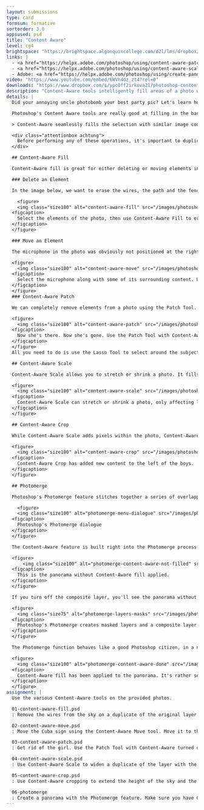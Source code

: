 ```yaml
---
layout: submissions
type: card
formsum: formative
sortorder: 3.0
appsused: psd
title: "Content Aware"
level: cg4
brightspace: "https://brightspace.algonquincollege.com/d2l/lms/dropbox/user/folder_submit_files.d2l?db=123819&grpid=0&isprv=&bp=0&ou=145538"
links: |
  - <a href="https://helpx.adobe.com/photoshop/using/content-aware-patch-move.html" target="_blank" title="x">Content-Aware Patch & Move</a>
  - <a href="https://helpx.adobe.com/photoshop/using/content-aware-scaling.html" target="_blank" title="Content-Aware Scale">Content-Aware Scale</a>
  - Adobe: <a href="https://helpx.adobe.com/photoshop/using/create-panoramic-images-photomerge.html" target="_blank" title="Photomerge">Photomerge</a>
video: "https://www.youtube.com/embed/6WVh4dz_zt4?rel=0"
downloads: "https://www.dropbox.com/s/ypc0ff2irknva21/photoshop-content-aware.zip?dl=1"
description: "Content-Aware tools intelligently fill areas of a photo with a seamlessly background. These tools appear throughout Photoshop. We'll discover the many ways it can be used."
details: |
  Did your annoying uncle photobomb your best party pic? Let's learn how to remove unwanted elements in a photo, so Uncle Hamish doesn't put a damper on your next shindig.

  Photoshop's Content Aware tools are really good at filling in the background of a photo when you either delete or move an element. This is what Adobe has to say about Photoshop's Content-Aware feature:

  > Content-Aware seamlessly fills the selection with similar image content nearby. For the best results, create a selection that extends slightly into the area you want to replicate. (A quick lasso or marquee selection is often sufficient.) <cite><a href="https://helpx.adobe.com/photoshop/using/filling-stroking-selections-layers-paths.html#content_aware_pattern_or_history_fills" target="_blank" title="Adobe: Content-Aware Fill">Adobe</a></cite>

  <div class="attentionbox achtung">
    Before performing any of these operations, it's important to duplicate the original layer, so we preserve our non-destructive workflow.
  </div>

  ## Content-Aware Fill

  Content-Aware fill is great for either deleting or moving elements in a photo.

  ### Delete an Element

  In the image below, we want to erase the wires, the path and the fence. Select them with the Lasso Tool. Hit Shift-F5 to fill. Remember to duplicate the affected layer before cloning.

    <figure>
    <img class="size100" alt="content-aware-fill" src="/images/photoshop-content-aware/content-aware-fill.jpg">
  <figcaption>
    Select the elements of the photo, then use Content-Aware Fill to erase them on a duplicate of the layer.
  </figcaption>
  </figure>

  ### Move an Element

  The microphone in the photo was obviously not positioned at the right location, above the woman. Let's use the Content-Aware Move tool to shift it over. Remember to duplicate the layer before making the edit.

  <figure>
    <img class="size100" alt="content-aware-move" src="/images/photoshop-content-aware/content-aware-move.jpg">
  <figcaption>
    Select the microphone along with some of its surrounding content. Use the Content-Aware Move Tool to scootch it over.
  </figcaption>
  </figure>
  ### Content-Aware Patch

  We can completely remove elements from a photo using the Patch Tool. It uses Content-Aware technology to fill intelligently.

  <figure>
    <img class="size100" alt="content-aware-patch" src="/images/photoshop-content-aware/content-aware-patch.jpg">
  <figcaption>
    Now she's there. Now she's gone. Use the Patch Tool with Content-Aware turned on to preserve the background.
  </figcaption>
  </figure>
  All you need to do is use the Lasso Tool to select around the subject.Switch to the Patch Tool. Set it to Conent-Aware in the Control Bar. Move the subject to a carefully chosen area.

  ## Content-Aware Scale

  Content-Aware Scale allows you to stretch or shrink a photo. It fills in new areas between existing pixels with its best guess of how it should look. This works best with photos that have *low-energy* areas. Use   <span class="command">Edit > Conent-Aware Scale</span> or hit <span class="command">⌘-Option-Shift-C</span> to envoke it.

  <figure>
    <img class="size100" alt="content-aware-scale" src="/images/photoshop-content-aware/content-aware-scale.jpg">
  <figcaption>
    Content-Aware Scale can stretch or shrink a photo, only affecting low energy areas.
  </figcaption>
  </figure>

  ## Content-Aware Crop

  While Content-Aware Scale adds pixels within the photo, Content-Aware Crop adds content on the outside of the photo. It expands the canvas, then fills in that new space intelligently.

  <figure>
    <img class="size100" alt="content-aware-crop" src="/images/photoshop-content-aware/content-aware-crop.jpg">
  <figcaption>
    Content-Aware Crop has added new content to the left of the boys.
  </figcaption>
  </figure>

  ## Photomerge

  Photoshop's Photomerge feature stitches together a series of overlapping photos to create a panoramic composition. You can access it from <span class="command">File > Automate > Photomerge...</span>

    <figure>
    <img class="size100" alt="photomerge-menu-dialogue" src="/images/photoshop-content-aware/photomerge-menu-dialogue.jpg">
  <figcaption>
    Photoshop's Photomerge dialogue
  </figcaption>
  </figure>

  The Content-Aware feature is built right into the Photomerge process. Check the box at the bottom of the dialogue to turn it on.

  <figure>
      <img class="size100" alt="photomerge-content-aware-not-filled" src="/images/photoshop-content-aware/photomerge-content-aware-not-filled.jpg">
  <figcaption>
    This is the panorama without Content-Aware fill applied.
  </figcaption>
  </figure>

  If you turn off the composite layer, you'll see the panorama without Content-Aware filled areas.

  <figure>
    <img class="size75" alt="photomerge-layers-masks" src="/images/photoshop-content-aware/photomerge-layers-masks.jpg">
  <figcaption>
    Photoshop's Photomerge creates masked layers and a composite layer.
  </figcaption>
  </figure>

  The Photomerge function behaves like a good Photoshop citizen, in a non-destructive manner. It saves separate layers with layer masks on each. If you need to, you can edit its work after the fact.

  <figure>
    <img class="size100" alt="photomerge-content-aware-done" src="/images/photoshop-content-aware/photomerge-content-aware-done.jpg">
  <figcaption>
    Content-Aware fill has been applied to the panorama. It's rather seamless.
  </figcaption>
  </figure>
assignment: |
  Use the various Content-Aware tools on the provided photos.

  01-content-aware-fill.psd
  : Remove the wires from the sky on a duplicate of the original layer. Make sure to name all layers for all of these images.

  02-content-aware-move.psd
  : Move the Cuba sign using the Content-Aware Move tool. Move it to the right side of the image.

  03-content-aware-patch.psd
  : Get rid of the girl. Use the Patch Tool with Content-Aware turned on. You can use cloning tools after the fact to edit out any flowers that look like they've been repeated. Just make sure your edits are non-destructive.

  04-content-aware-scale.psd
  : Use Content-Aware Scale to widen a duplicate of the layer with the dude on it. You can actually scale it quite a bit.

  05-content-aware-crop.psd
  : Use Content-Aware cropping to extend the height of the sky and the grass. Be reasonable with the extension size. After a while, Photoshop will create a discernable pattern.

  06-photomerge
  : Create a panorama with the Photomerge feature. Make sure you have Content-Aware turned on.
---
```

